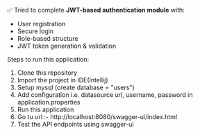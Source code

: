 
✅ Tried to complete **JWT-based authentication module** with:
- User registration
- Secure login
- Role-based structure
- JWT token generation & validation



Steps to run this application:
1. Clone this repository
2. Import the project in IDE(Intellij)
3. Setup mysql (create database = "users")
4. Add configuration i.e. datasource url, username, password in application.properties
5. Run this application
6. Go tu url :- http://localhost:8080/swagger-ui/index.html
7. Test the API endpoints using swagger-ui
